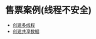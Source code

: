   # 售票案例(线程不安全)
  * [创建多线程](https://github.com/L-sang/demo1/blob/master/Copyfile/copy_1.java)
  * [创建共享数据](https://github.com/L-sang/demo1/blob/master/Copyfile/copy_1.java)
